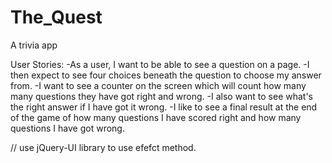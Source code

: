 # The_Quest
A trivia app

User Stories:
-As a user, I want to be able to see a question on a page.
-I then expect to see four choices beneath the question to choose my 
answer from.
-I want to see a counter on the screen which will count how many
many questions they have got right and wrong.
-I also want to see what's the right answer if I have got it wrong.
-I like to see a final result at the end of the game of how many
questions I have scored right and how many questions I have got wrong.


// use jQuery-UI library to use efefct method. 
